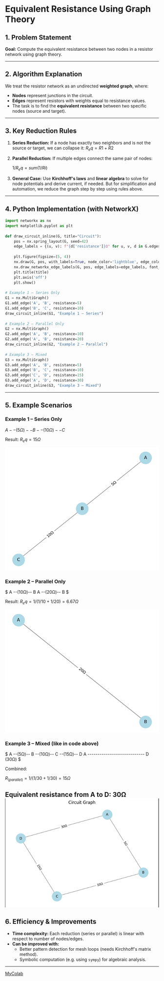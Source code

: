 
# Equivalent Resistance Using Graph Theory

## 1. Problem Statement

**Goal:** Compute the equivalent resistance between two nodes in a resistor network using graph theory.

---

## 2. Algorithm Explanation

We treat the resistor network as an undirected **weighted graph**, where:

- **Nodes** represent junctions in the circuit.
- **Edges** represent resistors with weights equal to resistance values.
- The task is to find the **equivalent resistance** between two specific nodes (source and target).

---

## 3. Key Reduction Rules

1. **Series Reduction:**
   If a node has exactly two neighbors and is not the source or target, we can collapse it:
   $R_eq = R1 + R2$

2. **Parallel Reduction:**
   If multiple edges connect the same pair of nodes:

   $1/R_eq = sum(1/Ri)$

3. **General Case:**
   Use **Kirchhoff's laws** and **linear algebra** to solve for node potentials and derive current, if needed. But for simplification and automation, we reduce the graph step by step using rules above.

---

## 4. Python Implementation (with NetworkX)

```python
import networkx as nx
import matplotlib.pyplot as plt

def draw_circuit_inline(G, title="Circuit"):
    pos = nx.spring_layout(G, seed=42)
    edge_labels = {(u, v): f"{d['resistance']}Ω" for u, v, d in G.edges(data=True)}

    plt.figure(figsize=(5, 4))
    nx.draw(G, pos, with_labels=True, node_color='lightblue', edge_color='gray', node_size=800, font_size=10)
    nx.draw_networkx_edge_labels(G, pos, edge_labels=edge_labels, font_size=9)
    plt.title(title)
    plt.axis('off')
    plt.show()

# Example 1 – Series Only
G1 = nx.MultiGraph()
G1.add_edge('A', 'B', resistance=5)
G1.add_edge('B', 'C', resistance=10)
draw_circuit_inline(G1, "Example 1 – Series")

# Example 2 – Parallel Only
G2 = nx.MultiGraph()
G2.add_edge('A', 'B', resistance=10)
G2.add_edge('A', 'B', resistance=20)
draw_circuit_inline(G2, "Example 2 – Parallel")

# Example 3 – Mixed
G3 = nx.MultiGraph()
G3.add_edge('A', 'B', resistance=5)
G3.add_edge('B', 'C', resistance=10)
G3.add_edge('C', 'D', resistance=15)
G3.add_edge('A', 'D', resistance=30)
draw_circuit_inline(G3, "Example 3 – Mixed")

```
---

## 5. Example Scenarios

### Example 1 – Series Only
$A --(5Ω)-- B --(10Ω)-- C$

Result: $`R_eq = 15Ω`$

![alt text](example1_series.png)
### Example 2 – Parallel Only
$
A --(10Ω)-- B
A --(20Ω)-- B
$

Result: $R_eq = 1 / (1/10 + 1/20) = 6.67Ω$

![alt text](example2_parallel.png)

### Example 3 – Mixed (like in code above)
$
A --(5Ω)-- B --(10Ω)-- C --(15Ω)-- D
A ----------------------------- D (30Ω)
$

Combined:

$R_(parallel) = 1 / (1/30 + 1/30) = 15Ω$

Equivalent resistance from A to D: 30Ω
![alt text](image-2.png)
---

## 6. Efficiency & Improvements

- **Time complexity:** Each reduction (series or parallel) is linear with respect to number of nodes/edges.
- **Can be improved with:**
  - Better pattern detection for mesh loops (needs Kirchhoff's matrix method).
  - Symbolic computation (e.g. using `sympy`) for algebraic analysis.

---

[MyColab](https://colab.research.google.com/drive/1N9GhH4rj1tMBkMUB1heCw_wN-RjVxabN)